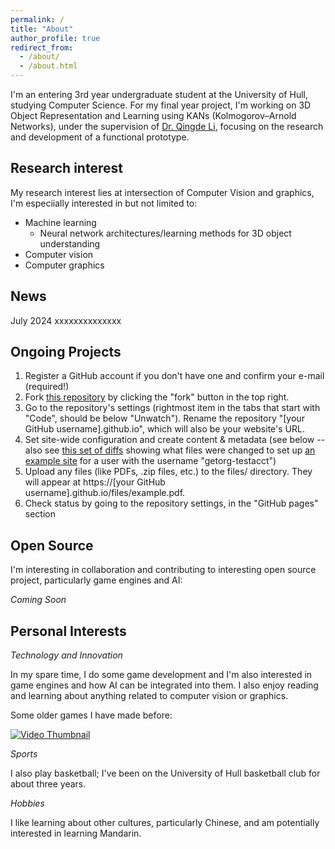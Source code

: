 ```yaml
---
permalink: /
title: "About"
author_profile: true
redirect_from: 
  - /about/
  - /about.html
---
```



I'm an entering 3rd year undergraduate student at the University of Hull, studying Computer Science. For my final year project, I'm working on 3D Object Representation and Learning using KANs (Kolmogorov–Arnold Networks), under the supervision of [Dr. Qingde Li](https://www.hull.ac.uk/staff-directory/Qingde-Li), focusing on the research and development of a functional prototype.

**Research interest** 
------
My research interest lies at intersection of Computer Vision and graphics, I'm especiially interested in but not limited to:

- Machine learning
  - Neural network architectures/learning methods for 3D object understanding
- Computer vision
- Computer graphics

**News** 
------
July 2024 xxxxxxxxxxxxxx



**Ongoing Projects**
------
1. Register a GitHub account if you don't have one and confirm your e-mail (required!)
1. Fork [this repository](https://github.com/academicpages/academicpages.github.io) by clicking the "fork" button in the top right. 
1. Go to the repository's settings (rightmost item in the tabs that start with "Code", should be below "Unwatch"). Rename the repository "[your GitHub username].github.io", which will also be your website's URL.
1. Set site-wide configuration and create content & metadata (see below -- also see [this set of diffs](http://archive.is/3TPas) showing what files were changed to set up [an example site](https://getorg-testacct.github.io) for a user with the username "getorg-testacct")
1. Upload any files (like PDFs, .zip files, etc.) to the files/ directory. They will appear at https://[your GitHub username].github.io/files/example.pdf.  
1. Check status by going to the repository settings, in the "GitHub pages" section


**Open Source**
------
I'm interesting in collaboration and contributing to interesting open source project, particularly game engines and AI:

*Coming Soon*

**Personal Interests**
------
*Technology and Innovation*

In my spare time, I do some game development and I'm also interested in game engines and how AI can be integrated into them. I also enjoy reading and learning about anything related to computer vision or graphics.

Some older games I have made before:

[![Video Thumbnail](https://img.youtube.com/vi/IENj1qvceec/0.jpg)](https://www.youtube.com/watch?v=IENj1qvceec)



*Sports*

I also play basketball; I've been on the University of Hull basketball club for about three years.

*Hobbies*

I like learning about other cultures, particularly Chinese, and am potentially interested in learning Mandarin.




